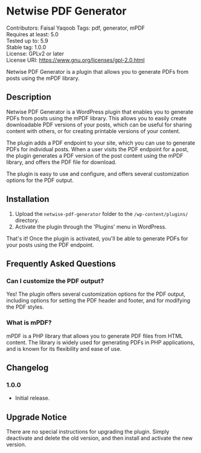 # Netwise PDF Generator

Contributors: Faisal Yaqoob
Tags: pdf, generator, mPDF  
Requires at least: 5.0  
Tested up to: 5.9  
Stable tag: 1.0.0  
License: GPLv2 or later  
License URI: https://www.gnu.org/licenses/gpl-2.0.html  

Netwise PDF Generator is a plugin that allows you to generate PDFs from posts using the mPDF library.

## Description

Netwise PDF Generator is a WordPress plugin that enables you to generate PDFs from posts using the mPDF library. This allows you to easily create downloadable PDF versions of your posts, which can be useful for sharing content with others, or for creating printable versions of your content.

The plugin adds a PDF endpoint to your site, which you can use to generate PDFs for individual posts. When a user visits the PDF endpoint for a post, the plugin generates a PDF version of the post content using the mPDF library, and offers the PDF file for download.

The plugin is easy to use and configure, and offers several customization options for the PDF output.

## Installation

1. Upload the `netwise-pdf-generator` folder to the `/wp-content/plugins/` directory.
2. Activate the plugin through the 'Plugins' menu in WordPress.

That's it! Once the plugin is activated, you'll be able to generate PDFs for your posts using the PDF endpoint.

## Frequently Asked Questions

### Can I customize the PDF output?

Yes! The plugin offers several customization options for the PDF output, including options for setting the PDF header and footer, and for modifying the PDF styles.

### What is mPDF?

mPDF is a PHP library that allows you to generate PDF files from HTML content. The library is widely used for generating PDFs in PHP applications, and is known for its flexibility and ease of use.

## Changelog

### 1.0.0
* Initial release.

## Upgrade Notice

There are no special instructions for upgrading the plugin. Simply deactivate and delete the old version, and then install and activate the new version.
